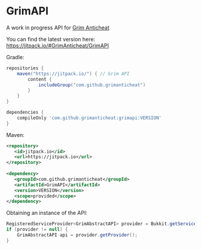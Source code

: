 # GrimAPI
A work in progress API for [Grim Anticheat](https://github.com/GrimAnticheat/Grim)

You can find the latest version here: https://jitpack.io/#GrimAnticheat/GrimAPI

Gradle:
```gradle
repositories {
    maven("https://jitpack.io/") { // Grim API
        content {
            includeGroup("com.github.grimanticheat")
        }
    }
}

dependencies {
    compileOnly 'com.github.grimanticheat:grimapi:VERSION'
}
```

Maven:
```xml
<repository>
   <id>jitpack.io</id>
   <url>https://jitpack.io</url>
</repository>
  
<dependency>
   <groupId>com.github.grimanticheat</groupId>
   <artifactId>GrimAPI</artifactId>
   <version>VERSION</version>
   <scope>provided</scope>
</dependency>
```

Obtaining an instance of the API:
```java
RegisteredServiceProvider<GrimAbstractAPI> provider = Bukkit.getServicesManager().getRegistration(GrimAbstractAPI.class);
if (provider != null) {
    GrimAbstractAPI api = provider.getProvider();
}
```

